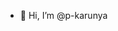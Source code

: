 - 👋 Hi, I’m @p-karunya

<!---
p-karunya/p-karunya is a ✨ special ✨ repository because its `README.md` (this file) appears on your GitHub profile.
You can click the Preview link to take a look at your changes.
--->
